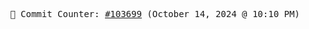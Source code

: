 <p align="center">
    <samp>
        📮 Commit Counter: <a href="https://github.com/Javascript-void0/Javascript-void0/commits/main">#103699</a> (October 14, 2024 @ 10:10 PM)
    </samp>
</p>